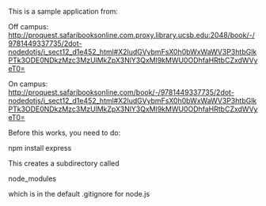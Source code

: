 This is a sample application from:

Off campus: http://proquest.safaribooksonline.com.proxy.library.ucsb.edu:2048/book/-/9781449337735/2dot-nodedotjs/i_sect12_d1e452_html#X2ludGVybmFsX0h0bWxWaWV3P3htbGlkPTk3ODE0NDkzMzc3MzUlMkZpX3NlY3QxMl9kMWU0ODhfaHRtbCZxdWVyeT0=

On campus: http://proquest.safaribooksonline.com/book/-/9781449337735/2dot-nodedotjs/i_sect12_d1e452_html#X2ludGVybmFsX0h0bWxWaWV3P3htbGlkPTk3ODE0NDkzMzc3MzUlMkZpX3NlY3QxMl9kMWU0ODhfaHRtbCZxdWVyeT0=


Before this works, you need to do:

 npm install express

This creates a subdirectory called

 node_modules

which is in the default .gitignore for node.js

